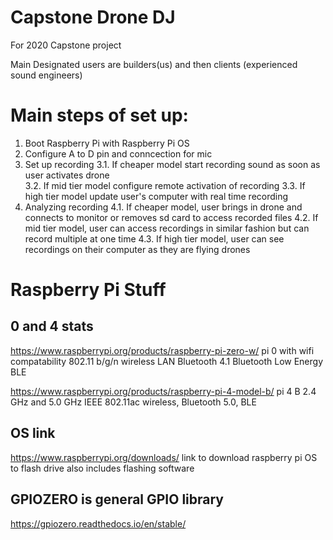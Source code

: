 # Capstone Drone DJ
For 2020 Capstone project 


Main Designated users are builders(us) and then clients (experienced sound engineers)
# Main steps of set up:
1.  Boot Raspberry Pi with Raspberry Pi OS
2.  Configure A to D pin and conncection for mic
3.  Set up recording
  3.1.  If cheaper model start recording sound as soon as user activates drone  
  3.2.  If mid tier model configure remote activation of recording 
  3.3.  If high tier model update user's computer with real time recording
4.  Analyzing recording 
  4.1.  If cheaper model, user brings in drone and connects to monitor or removes sd card to access recorded files
  4.2.  If mid tier model, user can access recordings in similar fashion but can record multiple at one time
  4.3.  If high tier model, user can see recordings on their computer as they are flying drones

# Raspberry Pi Stuff
## 0 and 4 stats
https://www.raspberrypi.org/products/raspberry-pi-zero-w/
pi 0 with wifi compatability
802.11 b/g/n wireless LAN
Bluetooth 4.1
Bluetooth Low Energy BLE

https://www.raspberrypi.org/products/raspberry-pi-4-model-b/
pi 4 B
2.4 GHz and 5.0 GHz IEEE 802.11ac wireless, Bluetooth 5.0, BLE

## OS link
https://www.raspberrypi.org/downloads/
link to download raspberry pi OS to flash drive also includes flashing software

## GPIOZERO is general GPIO library
https://gpiozero.readthedocs.io/en/stable/
